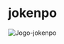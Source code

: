# jokenpo

<img align="center" alt="Jogo-jokenpo" src="https://discordapp.com/channels/874987121587388466/874987121587388471/875337014852087868">

